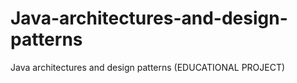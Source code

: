 # Java-architectures-and-design-patterns
Java architectures and design patterns (EDUCATIONAL PROJECT)
